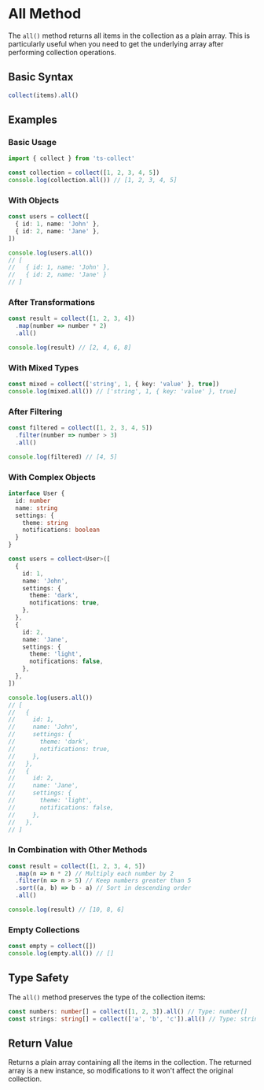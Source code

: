 # All Method

The `all()` method returns all items in the collection as a plain array. This is particularly useful when you need to get the underlying array after performing collection operations.

## Basic Syntax

```typescript
collect(items).all()
```

## Examples

### Basic Usage

```typescript
import { collect } from 'ts-collect'

const collection = collect([1, 2, 3, 4, 5])
console.log(collection.all()) // [1, 2, 3, 4, 5]
```

### With Objects

```typescript
const users = collect([
  { id: 1, name: 'John' },
  { id: 2, name: 'Jane' },
])

console.log(users.all())
// [
//   { id: 1, name: 'John' },
//   { id: 2, name: 'Jane' }
// ]
```

### After Transformations

```typescript
const result = collect([1, 2, 3, 4])
  .map(number => number * 2)
  .all()

console.log(result) // [2, 4, 6, 8]
```

### With Mixed Types

```typescript
const mixed = collect(['string', 1, { key: 'value' }, true])
console.log(mixed.all()) // ['string', 1, { key: 'value' }, true]
```

### After Filtering

```typescript
const filtered = collect([1, 2, 3, 4, 5])
  .filter(number => number > 3)
  .all()

console.log(filtered) // [4, 5]
```

### With Complex Objects

```typescript
interface User {
  id: number
  name: string
  settings: {
    theme: string
    notifications: boolean
  }
}

const users = collect<User>([
  {
    id: 1,
    name: 'John',
    settings: {
      theme: 'dark',
      notifications: true,
    },
  },
  {
    id: 2,
    name: 'Jane',
    settings: {
      theme: 'light',
      notifications: false,
    },
  },
])

console.log(users.all())
// [
//   {
//     id: 1,
//     name: 'John',
//     settings: {
//       theme: 'dark',
//       notifications: true,
//     },
//   },
//   {
//     id: 2,
//     name: 'Jane',
//     settings: {
//       theme: 'light',
//       notifications: false,
//     },
//   },
// ]
```

### In Combination with Other Methods

```typescript
const result = collect([1, 2, 3, 4, 5])
  .map(n => n * 2) // Multiply each number by 2
  .filter(n => n > 5) // Keep numbers greater than 5
  .sort((a, b) => b - a) // Sort in descending order
  .all()

console.log(result) // [10, 8, 6]
```

### Empty Collections

```typescript
const empty = collect([])
console.log(empty.all()) // []
```

## Type Safety

The `all()` method preserves the type of the collection items:

```typescript
const numbers: number[] = collect([1, 2, 3]).all() // Type: number[]
const strings: string[] = collect(['a', 'b', 'c']).all() // Type: string[]
```

## Return Value

Returns a plain array containing all the items in the collection. The returned array is a new instance, so modifications to it won't affect the original collection.
